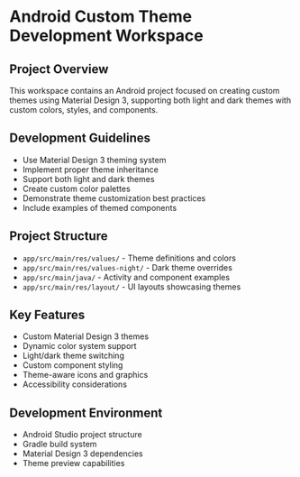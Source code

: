 <!-- Android Custom Theme Project Instructions -->
# Android Custom Theme Development Workspace

## Project Overview
This workspace contains an Android project focused on creating custom themes using Material Design 3, supporting both light and dark themes with custom colors, styles, and components.

## Development Guidelines
- Use Material Design 3 theming system
- Implement proper theme inheritance
- Support both light and dark themes
- Create custom color palettes
- Demonstrate theme customization best practices
- Include examples of themed components

## Project Structure
- `app/src/main/res/values/` - Theme definitions and colors
- `app/src/main/res/values-night/` - Dark theme overrides
- `app/src/main/java/` - Activity and component examples
- `app/src/main/res/layout/` - UI layouts showcasing themes

## Key Features
- Custom Material Design 3 themes
- Dynamic color system support
- Light/dark theme switching
- Custom component styling
- Theme-aware icons and graphics
- Accessibility considerations

## Development Environment
- Android Studio project structure
- Gradle build system
- Material Design 3 dependencies
- Theme preview capabilities